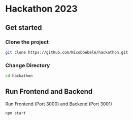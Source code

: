 # Hackathon 2023

## Get started

### Clone the project
```bash
git clone https://github.com/NicoDoebele/hackathon.git
```

### Change Directory
```bash
cd hackathon
```

## Run Frontend and Backend

Run Frontend (Port 3000) and Backend (Port 3001)
```bash
npm start
```


